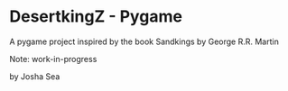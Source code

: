 # DesertkingZ - Pygame

A pygame project inspired by the book Sandkings by George R.R. Martin

Note: work-in-progress

by Josha Sea

